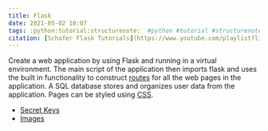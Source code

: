 ```yaml
---
title: Flask
date: 2021-05-02 10:07
tags: :python:tutorial:structurenote:  #python #tutorial #structurenote
citation: [Schafer Flask Tutorials](https://www.youtube.com/playlist?list=PL-osiE80TeTs4UjLw5MM6OjgkjFeUxCYH)
---
```


Create a web application by using Flask and running in a virtual environment. The main script of the application then imports flask and uses the built in functionality to construct [routes](202105021014.md) for all the web pages in the application. A SQL database stores and organizes user data from the application. Pages can be styled using [CSS](202105021024.md).

- [Secret Keys](202105062102.md)
- [Images](202105082018.md)
